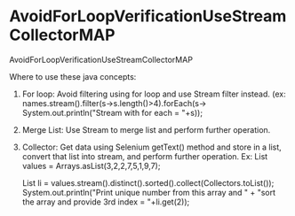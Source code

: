 # AvoidForLoopVerificationUseStreamCollectorMAP
AvoidForLoopVerificationUseStreamCollectorMAP 

Where to use these java concepts:
1. For loop: Avoid filtering using for loop and use Stream filter instead.
   (ex: names.stream().filter(s->s.length()>4).forEach(s-> System.out.println("Stream with for each = "+s));

2. Merge List: Use Stream to merge list and perform further operation.
3. Collector: Get data using Selenium getText() method and store in a list, convert that list into stream, and perform further operation.
   Ex:
 List<Integer> values = Arrays.asList(3,2,2,7,5,1,9,7);

      List<Integer> li = values.stream().distinct().sorted().collect(Collectors.toList());
       System.out.println("Print unique number from this array and " +
               "sort the array and provide 3rd index = "+li.get(2));   
